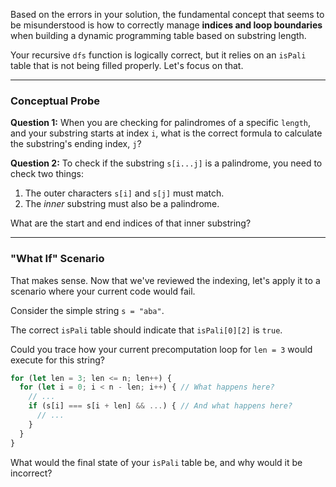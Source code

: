 
Based on the errors in your solution, the fundamental concept that seems to be misunderstood is how to correctly manage **indices and loop boundaries** when building a dynamic programming table based on substring length.

Your recursive `dfs` function is logically correct, but it relies on an `isPali` table that is not being filled properly. Let's focus on that.

***

### Conceptual Probe

**Question 1:** When you are checking for palindromes of a specific `length`, and your substring starts at index `i`, what is the correct formula to calculate the substring's ending index, `j`?

**Question 2:** To check if the substring `s[i...j]` is a palindrome, you need to check two things: 
1. The outer characters `s[i]` and `s[j]` must match.
2. The *inner* substring must also be a palindrome.

What are the start and end indices of that inner substring?

***

### "What If" Scenario

That makes sense. Now that we've reviewed the indexing, let's apply it to a scenario where your current code would fail.

Consider the simple string `s = "aba"`.

The correct `isPali` table should indicate that `isPali[0][2]` is `true`.

Could you trace how your current precomputation loop for `len = 3` would execute for this string? 

```javascript
for (let len = 3; len <= n; len++) {
  for (let i = 0; i < n - len; i++) { // What happens here?
    // ...
    if (s[i] === s[i + len] && ...) { // And what happens here?
      // ...
    }
  }
}
```

What would the final state of your `isPali` table be, and why would it be incorrect?

